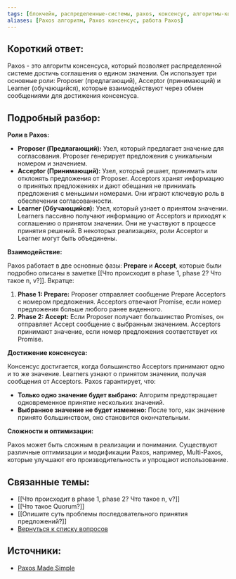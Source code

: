 ```yaml
---
tags: [блокчейн, распределенные-системы, paxos, консенсус, алгоритмы-консенсуса, proposer, acceptor, learner]
aliases: [Paxos алгоритм, Paxos консенсус, работа Paxos]
---
```


## Короткий ответ:

Paxos - это алгоритм консенсуса, который позволяет распределенной системе достичь соглашения о едином значении. Он использует три основные роли: Proposer (предлагающий), Acceptor (принимающий) и Learner (обучающийся), которые взаимодействуют через обмен сообщениями для достижения консенсуса.

## Подробный разбор:

**Роли в Paxos:**

* **Proposer (Предлагающий):** Узел, который предлагает значение для согласования.  Proposer генерирует предложения с уникальным номером и значением.
* **Acceptor (Принимающий):** Узел, который решает, принимать или отклонять предложения от Proposer. Acceptors  хранят информацию о принятых предложениях и дают обещания не принимать предложения с меньшими номерами.  Они играют ключевую роль в обеспечении согласованности.
* **Learner (Обучающийся):** Узел, который узнает о принятом значении. Learners пассивно получают информацию от Acceptors  и приходят к соглашению о принятом значении.  Они не участвуют в процессе принятия решений.  В некоторых реализациях, роли Acceptor и Learner могут быть объединены.


**Взаимодействие:**

Paxos работает в две основные фазы: **Prepare** и **Accept**, которые были подробно описаны в заметке [[Что происходит в phase 1, phase 2? Что такое n, v?]].  Вкратце:

1. **Phase 1: Prepare:** Proposer отправляет сообщение Prepare Acceptors с номером предложения. Acceptors отвечают Promise, если номер предложения больше любого ранее виденного.
2. **Phase 2: Accept:**  Если Proposer получает большинство Promises, он отправляет Accept сообщение с выбранным значением. Acceptors принимают значение, если номер предложения соответствует их Promise.


**Достижение консенсуса:**

Консенсус достигается, когда большинство Acceptors принимают одно и то же значение. Learners узнают о принятом значении, получая сообщения от Acceptors.  Paxos гарантирует, что:

* **Только одно значение будет выбрано:** Алгоритм предотвращает одновременное принятие нескольких значений.
* **Выбранное значение не будет изменено:**  После того, как значение принято большинством, оно становится окончательным.


**Сложности и оптимизации:**

Paxos  может быть сложным в реализации и  понимании. Существуют различные оптимизации и модификации Paxos,  например, Multi-Paxos, которые улучшают его производительность и упрощают использование.


## Связанные темы:

* [[Что происходит в phase 1, phase 2? Что такое n, v?]]
* [[Что такое Quorum?]]
* [[Опишите суть проблемы последовательного принятия предложений?]]
* [Вернуться к списку вопросов](3.%20Список%20вопросов)


## Источники:

* [Paxos Made Simple](https://lamport.azurewebsites.net/pubs/paxos-simple.pdf)